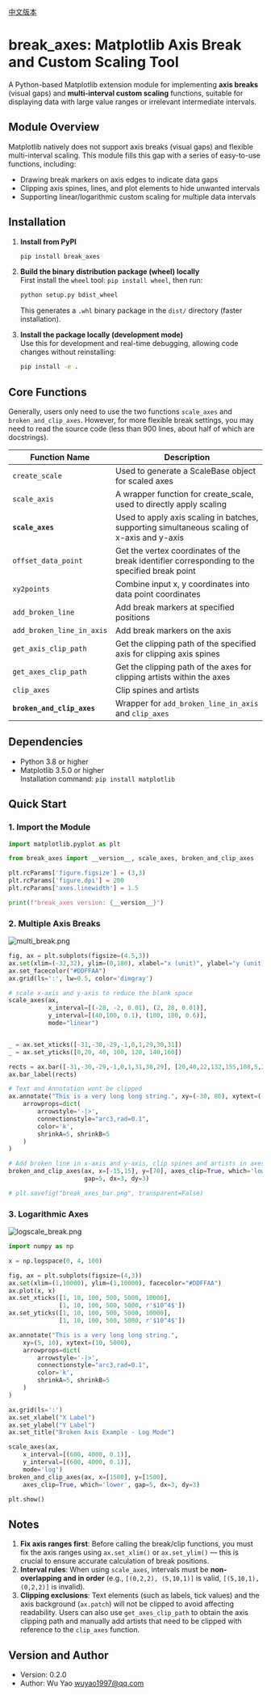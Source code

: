 [中文版本](https://github.com/wuyao1997/break_axes/blob/main/README_cn.md)

# break_axes: Matplotlib Axis Break and Custom Scaling Tool

A Python-based Matplotlib extension module for implementing **axis breaks** (visual gaps) and **multi-interval custom scaling** functions, suitable for displaying data with large value ranges or irrelevant intermediate intervals.


## Module Overview
Matplotlib natively does not support axis breaks (visual gaps) and flexible multi-interval scaling. This module fills this gap with a series of easy-to-use functions, including:
- Drawing break markers on axis edges to indicate data gaps
- Clipping axis spines, lines, and plot elements to hide unwanted intervals
- Supporting linear/logarithmic custom scaling for multiple data intervals

## Installation

1. **Install from PyPI**
    ```bash
    pip install break_axes
    ```

2. **Build the binary distribution package (wheel) locally**  
   First install the `wheel` tool: `pip install wheel`, then run:
   ```bash
   python setup.py bdist_wheel
   ```
   This generates a `.whl` binary package in the `dist/` directory (faster installation).

3. **Install the package locally (development mode)**  
   Use this for development and real-time debugging, allowing code changes without reinstalling:
   ```bash
   pip install -e .
   ```


## Core Functions

Generally, users only need to use the two functions `scale_axes` and `broken_and_clip_axes`. However, for more flexible break settings, you may need to read the source code (less than 900 lines, about half of which are docstrings).

| Function Name | Description |
| ------------- | ------------------------------------ |
| `create_scale` | Used to generate a ScaleBase object for scaled axes |
| `scale_axis` | A wrapper function for create_scale, used to directly apply scaling |
| **`scale_axes`** | Used to apply axis scaling in batches, supporting simultaneous scaling of x-axis and y-axis |
| `offset_data_point` | Get the vertex coordinates of the break identifier corresponding to the specified break point |
| `xy2points` | Combine input x, y coordinates into data point coordinates |
| `add_broken_line` | Add break markers at specified positions |
| `add_broken_line_in_axis` | Add break markers on the axis |
| `get_axis_clip_path` | Get the clipping path of the specified axis for clipping axis spines |
| `get_axes_clip_path` | Get the clipping path of the axes for clipping artists within the axes |
| `clip_axes` | Clip spines and artists |
| **`broken_and_clip_axes`** | Wrapper for `add_broken_line_in_axis` and `clip_axes` |


## Dependencies
- Python 3.8 or higher
- Matplotlib 3.5.0 or higher  
  Installation command: `pip install matplotlib`


## Quick Start
### 1. Import the Module

```python
import matplotlib.pyplot as plt

from break_axes import __version__, scale_axes, broken_and_clip_axes

plt.rcParams['figure.figsize'] = (3,3)
plt.rcParams['figure.dpi'] = 200
plt.rcParams['axes.linewidth'] = 1.5

print(f"break_axes version: {__version__}")
```

### 2. Multiple Axis Breaks

![multi_break.png](https://raw.githubusercontent.com/wuyao1997/break_axes/main/image/multi_break.png)

```python
fig, ax = plt.subplots(figsize=(4.5,3))
ax.set(xlim=(-32,32), ylim=(0,180), xlabel="x (unit)", ylabel="y (unit)")
ax.set_facecolor("#DDFFAA")
ax.grid(ls=':', lw=0.5, color='dimgray')

# scale x-axis and y-axis to reduce the blank space
scale_axes(ax,
           x_interval=[(-28, -2, 0.01), (2, 28, 0.01)],
           y_interval=[(40,100, 0.1), (100, 180, 0.6)], 
           mode="linear")


_ = ax.set_xticks([-31,-30,-29,-1,0,1,29,30,31])
_ = ax.set_yticks([0,20, 40, 100, 120, 140,160])

rects = ax.bar([-31,-30,-29,-1,0,1,31,30,29], [20,40,22,132,155,108,5,27,17] )
ax.bar_label(rects)

# Text and Annotation wont be clipped
ax.annotate("This is a very long long string.", xy=(-30, 80), xytext=(-30, 168), 
    arrowprops=dict(
        arrowstyle='-|>',
        connectionstyle="arc3,rad=0.1", 
        color='k', 
        shrinkA=5, shrinkB=5
    )
)

# Add broken line in x-axis and y-axis, clip spines and artists in axes
broken_and_clip_axes(ax, x=[-15,15], y=[70], axes_clip=True, which='lower',
                     gap=5, dx=3, dy=3)

# plt.savefig("break_axes_bar.png", transparent=False)
```

### 3. Logarithmic Axes

![logscale_break.png](https://raw.githubusercontent.com/wuyao1997/break_axes/main/image/logscale_break.png)

```python
import numpy as np

x = np.logspace(0, 4, 100)

fig, ax = plt.subplots(figsize=(4,3))
ax.set(xlim=(1,10000), ylim=(1,10000), facecolor="#DDFFAA")  
ax.plot(x, x)
ax.set_xticks([1, 10, 100, 500, 5000, 10000],
              [1, 10, 100, 500, 5000, r'$10^4$'])
ax.set_yticks([1, 10, 100, 500, 5000, 10000],
              [1, 10, 100, 500, 5000, r'$10^4$'])

ax.annotate("This is a very long long string.", 
    xy=(5, 10), xytext=(10, 5000), 
    arrowprops=dict(
        arrowstyle='-|>',
        connectionstyle="arc3,rad=0.1", 
        color='k', 
        shrinkA=5, shrinkB=5
    )
)

ax.grid(ls=':')
ax.set_xlabel("X Label")
ax.set_ylabel("Y Label")
ax.set_title("Broken Axis Example - Log Mode")

scale_axes(ax, 
    x_interval=[(600, 4000, 0.1)], 
    y_interval=[(600, 4000, 0.1)],
    mode='log')
broken_and_clip_axes(ax, x=[1500], y=[1500], 
    axes_clip=True, which='lower', gap=5, dx=3, dy=3)

plt.show()
```


## Notes
1. **Fix axis ranges first**: Before calling the break/clip functions, you must fix the axis ranges using `ax.set_xlim()` or `ax.set_ylim()` — this is crucial to ensure accurate calculation of break positions.
2. **Interval rules**: When using `scale_axes`, intervals must be **non-overlapping and in order** (e.g., `[(0,2,2), (5,10,1)]` is valid, `[(5,10,1), (0,2,2)]` is invalid).
3. **Clipping exclusions**: Text elements (such as labels, tick values) and the axis background (`ax.patch`) will not be clipped to avoid affecting readability. Users can also use `get_axes_clip_path` to obtain the axis clipping path and manually add artists that need to be clipped with reference to the `clip_axes` function.


## Version and Author
- Version: 0.2.0
- Author: Wu Yao <wuyao1997@qq.com>


